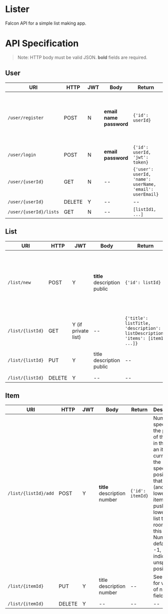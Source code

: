 Lister
======

Falcon API for a simple list making app.

# API Specification

> Note: HTTP body must be valid JSON. **bold** fields are required.

## User

| URI | HTTP | JWT | Body | Return | Description |
| --- | ---- | --- | ---- | ------ | ----------- |
| `/user/register` | POST | N | **email**<br>**name**<br>**password** | `{'id': userId}` | Password must be at least 8 characters and contain at least 1 number or symbol. |
| `/user/login` | POST | N | **email**<br>**password** | `{'id': userId, 'jwt': token}` | -- |
| `/user/{userId}` | GET | N | -- | `{'user': userId, 'name': userName, 'email': userEmail}` | -- |
| `/user/{userId}` | DELETE | Y | -- | -- | -- |
| `/user/{userId}/lists` | GET | N | -- | `[listId1, ...]` | -- |


## List

| URI | HTTP | JWT | Body | Return | Description |
| --- | ---- | --- | ---- | ------ | ----------- |
| `/list/new` | POST | Y | **title**<br>description<br>public | `{'id': listId}` | The value of "public" may be 0 for private or 1 for public. Lists default to private if this field is ommitted. |
| `/list/{listId}` | GET | Y (if private list) | -- | `{'title': listTitle, 'description': listDescription, 'items': [item1, ...]}` | -- |
| `/list/{listId}` | PUT | Y | title<br>description<br>public | -- | See above for values of public field. |
| `/list/{listId}` | DELETE | Y | -- | -- | -- |

## Item

| URI | HTTP | JWT | Body | Return | Description |
| --- | ---- | --- | ---- | ------ | ----------- |
| `/list/{listId}/add` | POST | Y | **title**<br>description<br>number | `{'id': itemId}` | Number specifies the position of this item in the list. If an item is currently at the specified position, that item (and all lower items) are pushed lower in the list to make room for this item. Number defaults to -1, indicating unspecified position. |
| `/list/{itemId}` | PUT | Y | title<br>description<br>number | -- | See above for values of number field. |
| `/list/{itemId}` | DELETE | Y | -- | -- | -- |
